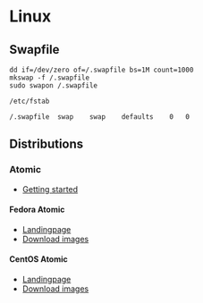 Linux
=====


## Swapfile

```
dd if=/dev/zero of=/.swapfile bs=1M count=1000
mkswap -f /.swapfile
sudo swapon /.swapfile
```

`/etc/fstab`
```
/.swapfile	swap	swap	defaults	0	0
```


## Distributions

### Atomic

  * [Getting started](http://www.projectatomic.io/download/)


#### Fedora Atomic

  * [Landingpage](https://getfedora.org/cloud/download/atomic.html)
  * [Download images](https://mirrors.kernel.org/fedora-alt/atomic/stable/Cloud-Images/x86_64/Images/)


#### CentOS Atomic

  * [Landingpage](https://wiki.centos.org/SpecialInterestGroup/Atomic/Download/)
  * [Download images](http://cloud.centos.org/centos/7/atomic/images/)
